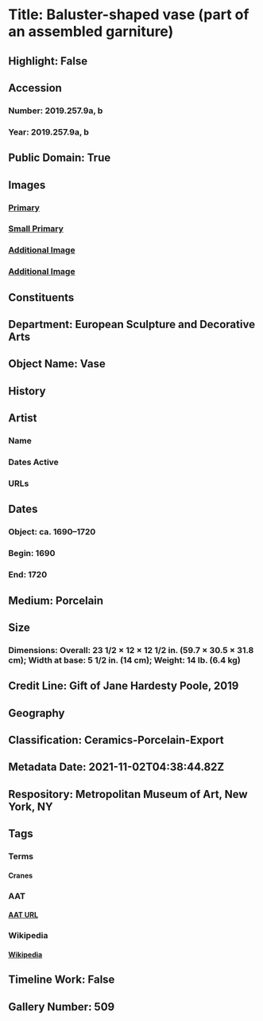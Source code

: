 # Title: Baluster-shaped vase (part of an assembled garniture)
## Highlight: False
## Accession
### Number: 2019.257.9a, b
### Year: 2019.257.9a, b
## Public Domain: True
## Images
### [Primary](https://images.metmuseum.org/CRDImages/es/original/DP-22351-031.jpg)
### [Small Primary](https://images.metmuseum.org/CRDImages/es/web-large/DP-22351-031.jpg)
### [Additional Image](https://images.metmuseum.org/CRDImages/es/original/DP-22351-063.jpg)
### [Additional Image](https://images.metmuseum.org/CRDImages/es/original/DP-22351-032.jpg)
## Constituents
## Department: European Sculpture and Decorative Arts
## Object Name: Vase
## History
## Artist
### Name
### Dates Active
### URLs
## Dates
### Object: ca. 1690–1720
### Begin: 1690
### End: 1720
## Medium: Porcelain
## Size
### Dimensions: Overall: 23 1/2 × 12 × 12 1/2 in. (59.7 × 30.5 × 31.8 cm); Width at base: 5 1/2 in. (14 cm); Weight: 14 lb. (6.4 kg)
## Credit Line: Gift of Jane Hardesty Poole, 2019
## Geography
## Classification: Ceramics-Porcelain-Export
## Metadata Date: 2021-11-02T04:38:44.82Z
## Respository: Metropolitan Museum of Art, New York, NY
## Tags
### Terms
#### Cranes
### AAT
#### [AAT URL](http://vocab.getty.edu/page/aat/300254555)
### Wikipedia
#### [Wikipedia]()
## Timeline Work: False
## Gallery Number: 509
